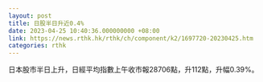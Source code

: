 ```yaml
---
layout: post
title: 日股半日升近0.4%
date: 2023-04-25 10:40:36.000000000 +08:00
link: https://news.rthk.hk/rthk/ch/component/k2/1697720-20230425.htm
categories: rthk
---
```


日本股市半日上升，日經平均指數上午收市報28706點，升112點，升幅0.39%。
